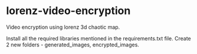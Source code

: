 # lorenz-video-encryption
Video encryption using lorenz 3d chaotic map.

Install all the required libraries mentioned in the requirements.txt file.
Create 2 new folders - generated_images, encrypted_images. 
